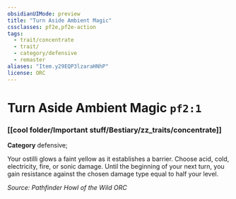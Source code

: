 ```yaml
---
obsidianUIMode: preview
title: "Turn Aside Ambient Magic"
cssclasses: pf2e,pf2e-action
tags:
  - trait/concentrate
  - trait/
  - category/defensive
  - remaster
aliases: "Item.y29EQP3lzaraHNhP"
license: ORC
---
```

# Turn Aside Ambient Magic `pf2:1`

### [[cool folder/Important stuff/Bestiary/zz_traits/concentrate]]

**Category** defensive; 




Your ostilli glows a faint yellow as it establishes a barrier. Choose acid, cold, electricity, fire, or sonic damage. Until the beginning of your next turn, you gain resistance against the chosen damage type equal to half your level.

*Source: Pathfinder Howl of the Wild*
*ORC*